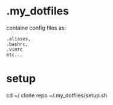 # .my_dotfiles

containe config files as:

    .aliases,
    .bashrc,
    .vimrc
    etc...
    
# setup

cd ~/
clone repo
~/.my_dotfiles/setup.sh
 
